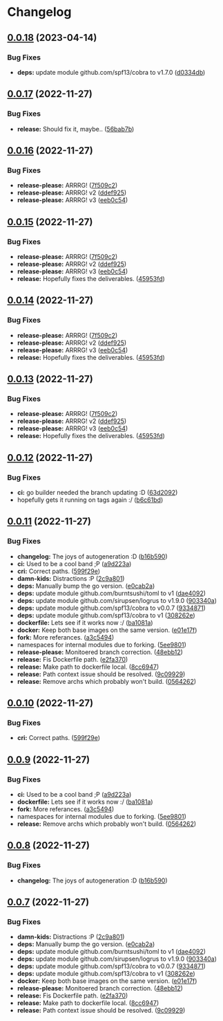 # Changelog

## [0.0.18](https://github.com/shift/local_exporter/compare/v0.0.17...v0.0.18) (2023-04-14)


### Bug Fixes

* **deps:** update module github.com/spf13/cobra to v1.7.0 ([d0334db](https://github.com/shift/local_exporter/commit/d0334db077ea7728a4b81d215e51060df0c97cb7))

## [0.0.17](https://github.com/shift/local_exporter/compare/v0.0.16...v0.0.17) (2022-11-27)


### Bug Fixes

* **release:** Should fix it, maybe.. ([56bab7b](https://github.com/shift/local_exporter/commit/56bab7bbf8fd2bfc03290a7678eeee64e64281c9))

## [0.0.16](https://github.com/shift/local_exporter/compare/v0.0.15...v0.0.16) (2022-11-27)


### Bug Fixes

* **release-please:** ARRRG! ([7f509c2](https://github.com/shift/local_exporter/commit/7f509c29093dc594a0ce284166eb1b997964e7b4))
* **release-please:** ARRRG! v2 ([ddef925](https://github.com/shift/local_exporter/commit/ddef9255cf24dbd27a10b742aed53ed29460ffc9))
* **release-please:** ARRRG! v3 ([eeb0c54](https://github.com/shift/local_exporter/commit/eeb0c54a863c6f26a3d27468754b225593d444fd))

## [0.0.15](https://github.com/shift/local_exporter/compare/v0.0.14...v0.0.15) (2022-11-27)


### Bug Fixes

* **release-please:** ARRRG! ([7f509c2](https://github.com/shift/local_exporter/commit/7f509c29093dc594a0ce284166eb1b997964e7b4))
* **release-please:** ARRRG! v2 ([ddef925](https://github.com/shift/local_exporter/commit/ddef9255cf24dbd27a10b742aed53ed29460ffc9))
* **release-please:** ARRRG! v3 ([eeb0c54](https://github.com/shift/local_exporter/commit/eeb0c54a863c6f26a3d27468754b225593d444fd))
* **release:** Hopefully fixes the deliverables. ([45953fd](https://github.com/shift/local_exporter/commit/45953fd6418662bf102f053b274a90f17937a02f))

## [0.0.14](https://github.com/shift/local_exporter/compare/v0.0.13...v0.0.14) (2022-11-27)


### Bug Fixes

* **release-please:** ARRRG! ([7f509c2](https://github.com/shift/local_exporter/commit/7f509c29093dc594a0ce284166eb1b997964e7b4))
* **release-please:** ARRRG! v2 ([ddef925](https://github.com/shift/local_exporter/commit/ddef9255cf24dbd27a10b742aed53ed29460ffc9))
* **release-please:** ARRRG! v3 ([eeb0c54](https://github.com/shift/local_exporter/commit/eeb0c54a863c6f26a3d27468754b225593d444fd))
* **release:** Hopefully fixes the deliverables. ([45953fd](https://github.com/shift/local_exporter/commit/45953fd6418662bf102f053b274a90f17937a02f))

## [0.0.13](https://github.com/shift/local_exporter/compare/v0.0.12...v0.0.13) (2022-11-27)


### Bug Fixes

* **release-please:** ARRRG! ([7f509c2](https://github.com/shift/local_exporter/commit/7f509c29093dc594a0ce284166eb1b997964e7b4))
* **release-please:** ARRRG! v2 ([ddef925](https://github.com/shift/local_exporter/commit/ddef9255cf24dbd27a10b742aed53ed29460ffc9))
* **release-please:** ARRRG! v3 ([eeb0c54](https://github.com/shift/local_exporter/commit/eeb0c54a863c6f26a3d27468754b225593d444fd))
* **release:** Hopefully fixes the deliverables. ([45953fd](https://github.com/shift/local_exporter/commit/45953fd6418662bf102f053b274a90f17937a02f))

## [0.0.12](https://github.com/shift/local_exporter/compare/v0.0.11...v0.0.12) (2022-11-27)


### Bug Fixes

* **ci:** go builder needed the branch updating :D ([63d2092](https://github.com/shift/local_exporter/commit/63d20928cbea3e0c7ba93367c464ecdf9cb543fd))
* hopefully gets it running on tags again :/ ([b6c61bd](https://github.com/shift/local_exporter/commit/b6c61bd885d995a9d2197157628d9d55c297edfe))

## [0.0.11](https://github.com/shift/local_exporter/compare/v0.0.10...v0.0.11) (2022-11-27)


### Bug Fixes

* **changelog:** The joys of autogeneration :D ([b16b590](https://github.com/shift/local_exporter/commit/b16b59047ad6a93e306973dd91dc4601dc842f9b))
* **ci:** Used to be a cool band ;P ([a9d223a](https://github.com/shift/local_exporter/commit/a9d223ae272409db6a4a29497f0ac71c1d3fd7b4))
* **cri:** Correct paths. ([599f29e](https://github.com/shift/local_exporter/commit/599f29e3ca0e8730a3c97b84d2d6019253f7e77f))
* **damn-kids:** Distractions :P ([2c9a801](https://github.com/shift/local_exporter/commit/2c9a801432d8ff53712179827da4cbf4011d8dc4))
* **deps:** Manually bump the go version. ([e0cab2a](https://github.com/shift/local_exporter/commit/e0cab2a6ad552290ce547555b2dca33b83ec7346))
* **deps:** update module github.com/burntsushi/toml to v1 ([dae4092](https://github.com/shift/local_exporter/commit/dae40929cebdd98e00d8aaac21e1e5ad47ccb7e2))
* **deps:** update module github.com/sirupsen/logrus to v1.9.0 ([903340a](https://github.com/shift/local_exporter/commit/903340a90fb22aec9781592ec08b1ab209720945))
* **deps:** update module github.com/spf13/cobra to v0.0.7 ([9334871](https://github.com/shift/local_exporter/commit/9334871685b3a5f8897f788649a4a5694c73fab0))
* **deps:** update module github.com/spf13/cobra to v1 ([308262e](https://github.com/shift/local_exporter/commit/308262e86f2bc9053df9d0e7b4b9216a778b4453))
* **dockerfile:** Lets see if it works now :/ ([ba1081a](https://github.com/shift/local_exporter/commit/ba1081a2caf525e36c04d8ddb1a8bd8c89f3e47a))
* **docker:** Keep both base images on the same version. ([e01e17f](https://github.com/shift/local_exporter/commit/e01e17f822c8f4081202a256e44f572bd0c3abaf))
* **fork:** More referances. ([a3c5494](https://github.com/shift/local_exporter/commit/a3c549400a4749463fafaf2a1e21c15f5e73864e))
* namespaces for internal modules due to forking. ([5ee9801](https://github.com/shift/local_exporter/commit/5ee9801927cb91ad38f94249a9b3f2810cea7eae))
* **release-please:** Monitoered branch correction. ([48ebb12](https://github.com/shift/local_exporter/commit/48ebb12ab6e097baed610332b518c6dc9646c7b9))
* **release:** Fis Dockerfile path. ([e2fa370](https://github.com/shift/local_exporter/commit/e2fa37039c8ac3f1edefdca97e7b037bba4e670c))
* **release:** Make path to dockerfile local. ([8cc6947](https://github.com/shift/local_exporter/commit/8cc694750f672ce24ab50df49280868f9faa209a))
* **release:** Path context issue should be resolved. ([9c09929](https://github.com/shift/local_exporter/commit/9c09929ab0e234d1c31392f1ffab5770d283db27))
* **release:** Remove archs which probably won't build. ([0564262](https://github.com/shift/local_exporter/commit/05642621aace94ae03fe4860a8e37e0da1e51781))

## [0.0.10](https://github.com/shift/local_exporter/compare/v0.0.9...v0.0.10) (2022-11-27)


### Bug Fixes

* **cri:** Correct paths. ([599f29e](https://github.com/shift/local_exporter/commit/599f29e3ca0e8730a3c97b84d2d6019253f7e77f))

## [0.0.9](https://github.com/shift/local_exporter/compare/v0.0.8...v0.0.9) (2022-11-27)


### Bug Fixes

* **ci:** Used to be a cool band ;P ([a9d223a](https://github.com/shift/local_exporter/commit/a9d223ae272409db6a4a29497f0ac71c1d3fd7b4))
* **dockerfile:** Lets see if it works now :/ ([ba1081a](https://github.com/shift/local_exporter/commit/ba1081a2caf525e36c04d8ddb1a8bd8c89f3e47a))
* **fork:** More referances. ([a3c5494](https://github.com/shift/local_exporter/commit/a3c549400a4749463fafaf2a1e21c15f5e73864e))
* namespaces for internal modules due to forking. ([5ee9801](https://github.com/shift/local_exporter/commit/5ee9801927cb91ad38f94249a9b3f2810cea7eae))
* **release:** Remove archs which probably won't build. ([0564262](https://github.com/shift/local_exporter/commit/05642621aace94ae03fe4860a8e37e0da1e51781))

## [0.0.8](https://github.com/shift/local_exporter/compare/v0.0.7...v0.0.8) (2022-11-27)


### Bug Fixes

* **changelog:** The joys of autogeneration :D ([b16b590](https://github.com/shift/local_exporter/commit/b16b59047ad6a93e306973dd91dc4601dc842f9b))

## [0.0.7](https://github.com/shift/local_exporter/compare/v0.0.6...v0.0.7) (2022-11-27)


### Bug Fixes

* **damn-kids:** Distractions :P ([2c9a801](https://github.com/shift/local_exporter/commit/2c9a801432d8ff53712179827da4cbf4011d8dc4))
* **deps:** Manually bump the go version. ([e0cab2a](https://github.com/shift/local_exporter/commit/e0cab2a6ad552290ce547555b2dca33b83ec7346))
* **deps:** update module github.com/burntsushi/toml to v1 ([dae4092](https://github.com/shift/local_exporter/commit/dae40929cebdd98e00d8aaac21e1e5ad47ccb7e2))
* **deps:** update module github.com/sirupsen/logrus to v1.9.0 ([903340a](https://github.com/shift/local_exporter/commit/903340a90fb22aec9781592ec08b1ab209720945))
* **deps:** update module github.com/spf13/cobra to v0.0.7 ([9334871](https://github.com/shift/local_exporter/commit/9334871685b3a5f8897f788649a4a5694c73fab0))
* **deps:** update module github.com/spf13/cobra to v1 ([308262e](https://github.com/shift/local_exporter/commit/308262e86f2bc9053df9d0e7b4b9216a778b4453))
* **docker:** Keep both base images on the same version. ([e01e17f](https://github.com/shift/local_exporter/commit/e01e17f822c8f4081202a256e44f572bd0c3abaf))
* **release-please:** Monitoered branch correction. ([48ebb12](https://github.com/shift/local_exporter/commit/48ebb12ab6e097baed610332b518c6dc9646c7b9))
* **release:** Fis Dockerfile path. ([e2fa370](https://github.com/shift/local_exporter/commit/e2fa37039c8ac3f1edefdca97e7b037bba4e670c))
* **release:** Make path to dockerfile local. ([8cc6947](https://github.com/shift/local_exporter/commit/8cc694750f672ce24ab50df49280868f9faa209a))
* **release:** Path context issue should be resolved. ([9c09929](https://github.com/shift/local_exporter/commit/9c09929ab0e234d1c31392f1ffab5770d283db27))
